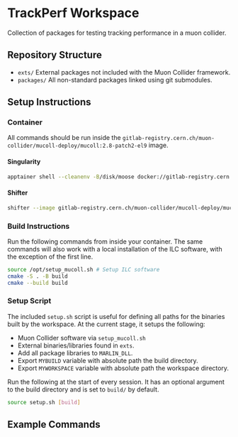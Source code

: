 # TrackPerf Workspace

Collection of packages for testing tracking performance in a muon collider.

## Repository Structure
- `exts/` External packages not included with the Muon Collider framework.
- `packages/` All non-standard packages linked using git submodules.

## Setup Instructions

### Container
All commands should be run inside the `gitlab-registry.cern.ch/muon-collider/mucoll-deploy/mucoll:2.8-patch2-el9` image.

#### Singularity

```bash
apptainer shell --cleanenv -B/disk/moose docker://gitlab-registry.cern.ch/muon-collider/mucoll-deploy/mucoll:2.8-patch2-el9
```

#### Shifter

```bash
shifter --image gitlab-registry.cern.ch/muon-collider/mucoll-deploy/mucoll:2.8-patch2-el9 /bin/bash
```

### Build Instructions
Run the following commands from inside your container. The same commands will also work with a local installation of the ILC software, with the exception of the first line.

```bash
source /opt/setup_mucoll.sh # Setup ILC software
cmake -S . -B build 
cmake --build build
```

### Setup Script
The included `setup.sh` script is useful for defining all paths for the binaries built by the workspace. At the current stage, it setups the following:
- Muon Collider software via `setup_mucoll.sh`
- External binaries/libraries found in `exts`.
- Add all package libraries to `MARLIN_DLL`.
- Export `MYBUILD` variable with absolute path the build directory.
- Export `MYWORKSPACE` variable with absolute path the workspace directory.

Run the following at the start of every session. It has an optional argument to the build directory and is set to `build/` by default.

```bash
source setup.sh [build]
```

## Example Commands

